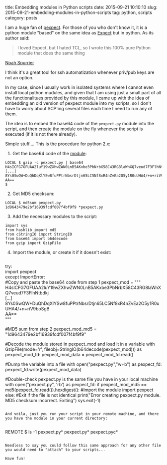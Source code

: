 title: Embedding modules in Python scripts
date: 2015-09-21 10:10:10
slug: 2015-09-21-embedding-modules-in-python-scripts
tag: python, scripts
category: posts

I am a huge fan of [pexpect](https://github.com/pexpect/pexpect "pexpect"). For those of you who don't know it, it is a python module "based" on the same idea as [Expect](http://www.tcl.tk/man/expect5.31/expect.1.html) but in python.  As its author said:

>  I loved Expect, but I hated TCL, so I wrote this 100% pure Python module that does the same thing

[Noah Spurrier](http://www.noah.org/python/)

I think it's a great tool for ssh automatization whenever priv/pub keys are not an option. 

In my case, since I usually work in isolated systems where I cannot even install local python mudules, and given that I am using just a small part of all the functionalitues provided by this module, I came up with the idea of embedding an old version of pexpect module into my scripts, so I don't have to worry about SCP'ing several files each time I need to run any of them.

The idea is to embed the base64 code of the `pexpect.py` module into the script, and then create the module on the fly whenever the script is executed (if it is not there already).

Simple stuff.... This is the procedure for python 2.x:

1. Get the base64 code of the [module](https://raw.githubusercontent.com/psgonza/bynario/master/pexpect.py):

```
LOCAL $ gzip -c pexpect.py | base64
H4sICFG7GFUAA2luY19wZXhwZWN0LnB5AKxbe3PbNrbX58C43RG8laWnXQ7veud7F3FlhNtbdkj
[...]
8Ys0SwQW+DuQhDqXlYSw8fuPPtrNbsrDtjn65LC5Nf8xR4nZvEa2O5y1R0uUHA4/+n+riV9boSgB
AA==
$
```

2. Get MD5 checksum:

```	
LOCAL $ md5sum pexpect.py
1d9643479e2bf16939fcdf007f4bf9f9 *pexpect.py
```

3. Add the necessary modules to the script:
	
```
import sys
from hashlib import md5 
from cStringIO import StringIO    
from base64 import b64decode 
from gzip import GzipFile
```

4. Import the module, or create it if it doesn't exist:

	```
try:      
	import pexpect       
except ImportError:  
	#Copy and paste the base64 code from step 1
	pexpect_mod = """   
	H4sICFG7GFUAA2luY19wZXhwZWN0LnB5AKxbe3PbNrbX58C43RG8laWnXQ7veud7F3FlhNtbdkj  
	[...]
	8Ys0SwQW+DuQhDqXlYSw8fuPPtrNbsrDtjn65LC5Nf8xR4nZvEa2O5y1R0uUHA4/+n+riV9boSgB    
	AA==   
	"""

#MD5 sum from step 2
pexpect_mod_md5 = "1d9643479e2bf16939fcdf007f4bf9f9"

#Decode the module stored in pexpect_mod and load it in a variable
with GzipFile(mode='r', fileobj=StringIO(b64decode(pexpect_mod))) as pexpect_mod_fd:
    pexpect_mod_data = pexpect_mod_fd.read()

#Dump the variable into a file
with open("pexpect.py","w+b") as pexpect_fd:
    pexpect_fd.write(pexpect_mod_data)

#Double-check pexpect.py is the same file you have in your local machine    
with open("pexpect.py", 'rb') as pexpect_fd:
	if pexpect_mod_md5 == md5(pexpect_fd.read()).hexdigest():
 		#Import the module
		import pexpect
    else:
		#Exit if the file is not identical 
		print("Error creating pexpect.py module. MD5 checksum incorrect. Exiting")
		sys.exit(-1)
```

And voila, just you run your script in your remote machine, and there you have the module in your current directory:   
     
```
REMOTE $ ls -1 pexpect.py*
pexpect.py*
pexpect.pyc*
```

Needless to say you could follow this same approach for any other file you would need to "attach" to your scripts... 

Have fun!
